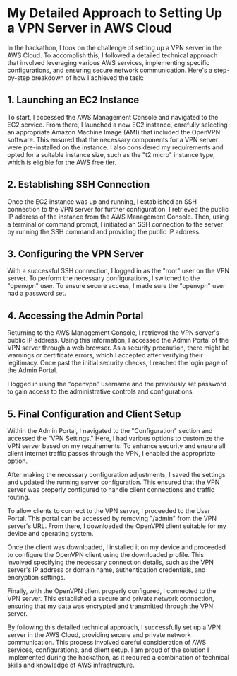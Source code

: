 # My Detailed Approach to Setting Up a VPN Server in AWS Cloud

In the hackathon, I took on the challenge of setting up a VPN server in the AWS Cloud. To accomplish this, I followed a detailed technical approach that involved leveraging various AWS services, implementing specific configurations, and ensuring secure network communication. Here's a step-by-step breakdown of how I achieved the task:

## 1. Launching an EC2 Instance

To start, I accessed the AWS Management Console and navigated to the EC2 service. From there, I launched a new EC2 instance, carefully selecting an appropriate Amazon Machine Image (AMI) that included the OpenVPN software. This ensured that the necessary components for a VPN server were pre-installed on the instance. I also considered my requirements and opted for a suitable instance size, such as the "t2.micro" instance type, which is eligible for the AWS free tier.

## 2. Establishing SSH Connection

Once the EC2 instance was up and running, I established an SSH connection to the VPN server for further configuration. I retrieved the public IP address of the instance from the AWS Management Console. Then, using a terminal or command prompt, I initiated an SSH connection to the server by running the SSH command and providing the public IP address.

## 3. Configuring the VPN Server

With a successful SSH connection, I logged in as the "root" user on the VPN server. To perform the necessary configurations, I switched to the "openvpn" user. To ensure secure access, I made sure the "openvpn" user had a password set.

## 4. Accessing the Admin Portal

Returning to the AWS Management Console, I retrieved the VPN server's public IP address. Using this information, I accessed the Admin Portal of the VPN server through a web browser. As a security precaution, there might be warnings or certificate errors, which I accepted after verifying their legitimacy. Once past the initial security checks, I reached the login page of the Admin Portal.

I logged in using the "openvpn" username and the previously set password to gain access to the administrative controls and configurations.

## 5. Final Configuration and Client Setup

Within the Admin Portal, I navigated to the "Configuration" section and accessed the "VPN Settings." Here, I had various options to customize the VPN server based on my requirements. To enhance security and ensure all client internet traffic passes through the VPN, I enabled the appropriate option.

After making the necessary configuration adjustments, I saved the settings and updated the running server configuration. This ensured that the VPN server was properly configured to handle client connections and traffic routing.

To allow clients to connect to the VPN server, I proceeded to the User Portal. This portal can be accessed by removing "/admin" from the VPN server's URL. From there, I downloaded the OpenVPN client suitable for my device and operating system.

Once the client was downloaded, I installed it on my device and proceeded to configure the OpenVPN client using the downloaded profile. This involved specifying the necessary connection details, such as the VPN server's IP address or domain name, authentication credentials, and encryption settings.

Finally, with the OpenVPN client properly configured, I connected to the VPN server. This established a secure and private network connection, ensuring that my data was encrypted and transmitted through the VPN server.

By following this detailed technical approach, I successfully set up a VPN server in the AWS Cloud, providing secure and private network communication. This process involved careful consideration of AWS services, configurations, and client setup. I am proud of the solution I implemented during the hackathon, as it required a combination of technical skills and knowledge of AWS infrastructure.
